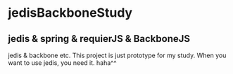 jedisBackboneStudy
==================
## jedis & spring & requierJS & BackboneJS
jedis &amp; backbone etc.
This project is just prototype for my study.
When you want to use jedis, you need it. haha^^
